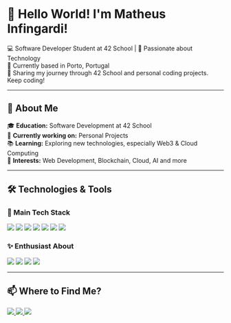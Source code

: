 <h1>👋 Hello World! I'm Matheus Infingardi!</h1>

<p>
  💻 Software Developer Student at 42 School | 🚀 Passionate about Technology  
  <br>
  📍 Currently based in Porto, Portugal  
  <br>
  🎯 Sharing my journey through 42 School and personal coding projects. Keep coding!  
</p>

---

## 🚀 About Me

🎓 **Education:** Software Development at 42 School  
💼 **Currently working on:** Personal Projects  
📚 **Learning:** Exploring new technologies, especially Web3 & Cloud Computing  
🎯 **Interests:** Web Development, Blockchain, Cloud, AI and more  

---

## 🛠️ Technologies & Tools  

### 🔹 Main Tech Stack  
<div>
  <img src="https://img.shields.io/badge/C-000?style=for-the-badge&logo=c">
  <img src="https://img.shields.io/badge/C++-000?style=for-the-badge&logo=c%2B%2B">
  <img src="https://img.shields.io/badge/C%23-000?style=for-the-badge&logo=csharp">
  <img src="https://img.shields.io/badge/React-000?style=for-the-badge&logo=react">
  <img src="https://img.shields.io/badge/Node.js-000?style=for-the-badge&logo=node.js">
  <img src="https://img.shields.io/badge/PostgreSQL-000?style=for-the-badge&logo=postgresql">
  <img src="https://img.shields.io/badge/TypeScript-000?style=for-the-badge&logo=typescript">
</div>

### ✨ Enthusiast About  
<div>
  <img src="https://img.shields.io/badge/Azure-000?style=for-the-badge&logo=microsoftazure">
  <img src="https://img.shields.io/badge/Next.js-000?style=for-the-badge&logo=nextdotjs">
  <img src="https://img.shields.io/badge/Web3-000?style=for-the-badge&logo=web3.js">
  <img src="https://img.shields.io/badge/Solidity-000?style=for-the-badge&logo=solidity">
</div>

---

## 📫 Where to Find Me?  

<div>
  <a href="https://www.linkedin.com/in/matheus-infingardi/">
    <img src="https://img.shields.io/badge/LinkedIn-000?style=for-the-badge&logo=linkedin&logoColor=0A66C2">
  </a>
  <a href="https://www.twitch.tv/eyesoftito">
    <img src="https://img.shields.io/badge/Twitch-000?style=for-the-badge&logo=twitch&logoColor=9146FF">
  </a>
  <a href="mailto:matheus.infingardi@gmail.com">
    <img src="https://img.shields.io/badge/Email-000?style=for-the-badge&logo=gmail&logoColor=EA4335">
  </a>
</div>
